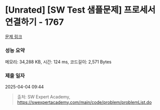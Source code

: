 # [Unrated] [SW Test 샘플문제] 프로세서 연결하기 - 1767 

[문제 링크](https://swexpertacademy.com/main/code/problem/problemDetail.do?contestProbId=AV4suNtaXFEDFAUf) 

### 성능 요약

메모리: 34,288 KB, 시간: 124 ms, 코드길이: 2,571 Bytes

### 제출 일자

2025-04-04 09:44



> 출처: SW Expert Academy, https://swexpertacademy.com/main/code/problem/problemList.do